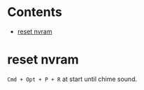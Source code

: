 # Contents

- [reset nvram](#reset-nvram)

# reset nvram
`Cmd + Opt + P + R` at start until chime sound.
